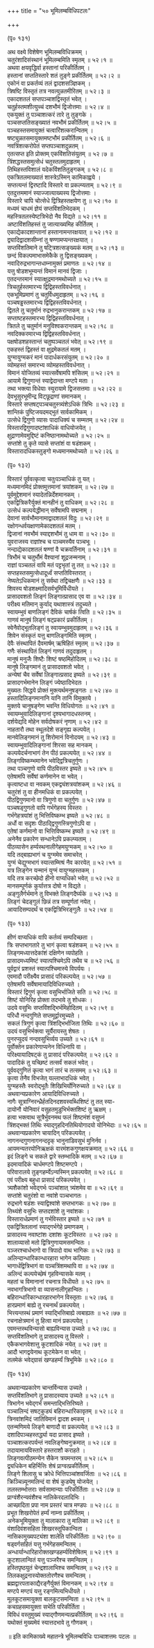 +++
title = "५० भूमिलम्बविधिपटलः"

+++
    
(पृ० १३१)  
    
अथ वक्ष्ये विशेषेण भूमिलम्बविधिक्रमम् ।  
चतुरंशादिसंस्थानं भूमिलम्बमिति स्मृतम् ॥ ५२।१ ॥  
अथवा क्षयवृद्धिर्वा हस्तानां परिकीर्तितम् ।  
हस्तानां सप्ततिस्तारे शतं तुङ्गे प्रकीर्तितम् ॥ ५२।२ ॥  
एकोनं वा प्रकर्तव्यं तलं द्वादशसञ्ज्ञिकम् ।  
त्रिषष्टि विस्तृतं तत्र नवत्युन्नतमीरितम् ॥ ५२।३ ॥  
एकादशतलं सप्तपञ्चाशद्विस्तृतं भवेत् ।  
चतुर्हस्तमशीत्युच्चं दशभौमं द्विजोत्तमाः ॥ ५२।४ ॥  
एकयुक्तं तु पञ्चाशत्करं तारे तु तुङ्गके ।  
पञ्चसप्ततिसङ्ख्यातं नवभौमं प्रकीर्तितम् ॥ ५२।५ ॥  
पञ्चहस्तसमायुक्तं चत्वारिंशत्करान्वितम् ।  
षष्ट्युन्नतसमायुक्तमष्टभौमं प्रकीर्तितम् ॥ ५२।६ ॥  
नवत्रिंशत्करोपेतं सप्तपञ्चाशदुन्नतम् ।  
एतत्सप्त इति प्रोक्तम् एकविंशतिसंयुतम् ॥ ५२।७ ॥  
त्रिंशद्धस्तसमुत्सेधं चतुस्तलमुदाहृतम् ।  
तिथिहस्तविशालं यदेकविंशतितुङ्गकम् ॥ ५२।८ ॥  
एकत्रितलमाख्यातं शास्त्रेऽस्मिन् कामिकाह्वये ।  
सप्तत्यन्तं द्विरष्टादि विस्तारे वा प्रकल्प्यताम् ॥ ५२।९ ॥  
एतदुत्तममानं स्याज्जात्याख्यस्य द्विजोत्तमाः ।  
विस्तारे चापि चोत्सेधे द्वित्रिहस्तक्षयेण तु ॥ ५२।१० ॥  
मध्यमं चाधमं ज्ञेयं सप्तविंशतिभेदकम् ।  
महस्त्रितलस्येष्टत्रिभेदो नैव विद्यते ॥ ५२।११ ॥  
अष्टाविंशतिहस्तं तु जात्याख्यमिह कीर्तितम् ।  
एकाद्येकादशान्तानां हस्तानामन्तरक्षयात् ॥ ५२।१२ ॥  
द्व्यादिद्वादशसीम्नां तु षण्णामप्यन्तरक्षयात् ।  
सप्तविंशतिमाने तु षट्त्रिशत्सङ्ख्यकं मतम् ॥ ५२।१३ ॥  
छन्दं विकल्पमाभासमेकैके तु द्विसङ्ख्यकम् ।  
नवादिरुद्रभागान्तधाम्नामुक्तं प्रमाणतः ॥ ५२।१४ ॥  
यत्तु षोडशभूम्यन्तं विमानं मानवं द्विजाः ।  
एतदन्तरमानं स्यात्क्षुद्रमानमथोच्यते ॥ ५२।१५ ॥  
त्रिचतुर्हस्तमारभ्य द्विद्विहस्तविवर्धनात् ।  
एकभूमिप्रमाणं तु चतुर्विधमुदाहृतम् ॥ ५२।१६ ॥  
पञ्चषड्ढस्तमारभ्य द्विद्विहस्तविवर्धनात् ।  
द्वितले तु चतुर्मानं रुद्रभानुकरान्तकम् ॥ ५२।१७ ॥  
सप्ताष्टहस्तमारभ्य द्विद्विहस्तविवर्धनात् ।  
त्रितले तु चतुर्मानं मनुविश्वकरान्तकम् ॥ ५२।१८ ॥  
नवदिक्करमारभ्य द्विद्विहस्तविवर्धनात् ।  
पक्षषोडशहस्तान्तं चतुष्पञ्चतलं भवेत् ॥ ५२।१९ ॥  
एकहस्तं द्विहस्तं वा क्षुद्रमेकतलं मतम् ।  
युग्मायुग्मकरं मानं पादार्धकरसंयुतम् ॥ ५२।२० ॥  
व्योमहस्तं समारभ्य व्योमहस्तविवर्धनात् ।  
विमानं योजितव्यं स्यात्सर्वेषामपि शंसितम् ॥ ५२।२१ ॥  
आयामे द्विगुणान्तं स्याद्वेदान्ता मण्टपे मताः ।  
तथा भक्त्या विधेयाः स्युरायामे द्विजसत्तमाः ॥ ५२।२२ ॥  
देवभूसुरभूमीन्द्र विट्छूद्राणां समानकम् ।  
विस्तारे सप्तषट्पञ्चचतुस्त्र्यंशेऽधिकं त्रिभिः ॥ ५२।२३ ॥  
शान्तिकं पुष्टिजयदमद्भुतं सार्वकामिकम् ।  
उत्सेधे द्विगुणो व्यासः पादाधिक्यं च सम्मतम् ॥ ५२।२४ ॥  
विस्तारद्विगुणादष्टांशाधिकं वाधियोजयेत् ।  
क्षुद्राणामेवमुद्दिष्टं कनिष्ठानामथोच्यते ॥ ५२।२५ ॥  
सप्तांशे तु कृते व्यासे सप्तांशं वा षडंशकम् ।  
विस्तारादधिकस्तुङ्गो मध्यमानमथोच्यते ॥ ५२।२६ ॥  
    
(पृ० १३२)   
    
विस्तारं पूर्ववत्कृत्वा चतुःपञ्चाधिकं तु यत् ।  
मध्यमानमिदं प्रोक्तमुत्तमानां त्रयांशकम् ॥ ५२।२७ ॥  
पूर्वमुद्देशमानं स्यादेतन्निर्देशमानकम् ।  
एकद्वित्रिकरैर्युक्तं मानहीनं तु वाधिकम् ॥ ५२।२८ ॥  
उत्सेधं कल्पयेद्धीमान् सर्वेषामपि सद्मनाम् ।  
देवानां सार्वभौमानामाद्वादशतलं विदुः ॥ ५२।२९ ॥  
रक्षोगन्धर्वयक्षाणामेकादशतलं मतम् ।  
द्विजानां नवभौमं स्याद्दशभौमं तु धाम वा ॥ ५२।३० ॥  
युवराजस्य राज्ञांश्च च पञ्चमस्यैव पञ्चभूः ।  
नन्दाद्येकादशतलं षण्णां वै चक्रवर्तिनाम् ॥ ५२।३१ ॥  
त्रिभौमं च चतुर्भौमं वैश्यानां शूद्रजन्मनाम् ।  
राज्ञां पञ्चतलं वापि मतं पट्टभृतां तु तत् ॥ ५२।३२ ॥  
सप्तहस्तसमुत्सेधादूर्ध्वं सप्ततिविस्तरात् ।  
नेष्यतेऽधिकमानं तु सर्वथा तद्विचक्षणैः ॥ ५२।३३ ॥  
शिवस्य षोडशक्ष्मादिसर्वभूमिर्विधीयते ।  
प्रासादवशतो लिङ्गं लिङ्गात्प्रासाद एव वा ॥ ५२।३४ ॥  
परीक्ष्य मतिमान् कुर्याद् यथाशास्त्रं तदुच्यते ।  
स्वायम्भुवं बाणलिङ्गं दैविकं चार्षकं त्विति ॥ ५२।३५ ॥  
गाणवं मानुषं लिङ्गं षट्प्रकारं प्रकीर्तितम् ।  
स्वेनैवोद्भूतलिङ्गं तु स्वायम्भुवमुदाहृतम् ॥ ५२।३६ ॥  
शिवेन संस्कृतं यत्तु बाणलिङ्गमिति स्मृतम् ।  
देवैः संस्थापितं दैवमार्षम् ऋषिहितं स्मृतम् ॥ ५२।३७ ॥  
गणैः संस्थापितं लिङ्गं गाणवं तदुदाहृतम् ।  
मानुषं मनुजैः शिष्टैः शिष्टं षष्ठमिहोदितम् ॥ ५२।३८ ॥  
मानुषे लिङ्गमानं तु प्रासादवशतो भवेत् ।  
अन्येषां चैव सर्वेषां लिङ्गात्प्रसाद इष्यते ॥ ५२।३९ ॥  
प्रासादगर्भमानेन लिङ्गं ज्येष्ठादिभेदतः ।  
मुख्यतः सिद्धये प्रोक्तं मुक्त्यर्थमनुषङ्गतः ॥ ५२।४० ॥  
हस्तादिलिङ्गमानानि यानि तानि विमुक्तये ।  
मुक्तये चानुषङ्गेण भवन्ति विधियोगतः ॥ ५२।४१ ॥  
स्वायम्भुवादिलिङ्गानां दृश्यभागादधस्तनम् ।  
दर्शयेद्यदि मोहेन सर्वदोषकरं नृणाम् ॥ ५२।४२ ॥  
नाहतारौ तथा स्थूलदेशे सङ्गृह्य कल्पयेत् ।  
मानवेलिङ्गमानं तु शिरोमानं विनोदयम् ॥ ५२।४३ ॥  
स्वायम्भुवादिलिङ्गानां शिरसा सह मानकम् ।  
कल्पयेदर्चनाभागं तेन पीठं प्रकल्पयेत् ॥ ५२।४४ ॥  
लिङ्गविष्कम्भमानेन भवेद्द्वित्रिचतुर्गुणः ।  
तथा पञ्चगुणो वापि पीठविस्तर इष्यते ॥ ५२।४५ ॥  
एतेषामपि सर्वेषां कर्णमानेन वा भवेत् ।  
कृत्वाष्टधा वा नवकम् एकद्व्यंशत्रयांशकम् ॥ ५२।४६ ॥  
चतुरंशं तु वा हीनमधिकं वा प्रकल्पयेत् ।  
पीठद्विगुणमानो वा त्रिगुणो वा चतुर्गुणः ॥ ५२।४७ ॥  
पञ्चषड्गुणतो वापि गर्भगेहस्य विस्तरः ।  
गर्भगेहत्रयांशं तु भित्तिविष्कम्भ इष्यते ॥ ५२।४८ ॥  
अर्धो वा सदृशः पीठाद्द्विगुणस्त्रिगुणोऽपि वा ।  
एतेषां कर्णमानो वा भित्तिविष्कम्भ इष्यते ॥ ५२।४९ ॥  
अनेनैव प्रकारेण सन्धानेऽपि प्रकल्प्यताम् ।  
पीठव्यासेन हर्म्यस्थनालीगेहमयुग्मकम् ॥ ५२।५० ॥  
यदि तद्बाह्यभागं च युग्ममेव समाचरेत् ।  
युग्मं चेद्युग्मभागं स्यात्सम्मिश्रं नैव कारयेत् ॥ ५२।५१ ॥  
यत्र लिङ्गेन यन्मानं युग्मं वायुग्महस्तकम् ।  
यदि तत्र करच्छेदो हीनो वाप्यधिको भवेत् ॥ ५२।५२ ॥  
मानसम्पूर्णकं कुर्यात्तत्र दोषो न विद्यते ।  
अङ्गुलैर्गर्भमाने तु विभक्ते लिङ्गदैर्घ्यके ॥ ५२।५३ ॥  
लिङ्गं चेदङ्गुलं छिन्नं तत्र सम्पूर्णतां नयेत् ।  
आयादिसम्पदर्थं च एकद्वित्रिभिरङ्गुलैः ॥ ५२।५४ ॥  
    
(पृ० १३३)   
    
क्षीणं वाप्यधिकं वापि कर्तव्यं सम्पदिच्छता ।  
त्रिः सप्तभागतारे तु भागं कृत्वा षडंशकम् ॥ ५२।५५ ॥  
लिङ्गमध्यात्तदेकांशं दक्षिणेन व्यपोहति ।  
प्रासादमध्यमिष्टं स्यात्पश्चिमेऽपि तथैव च ॥ ५२।५६ ॥  
पूर्वद्वारं प्रशस्तं स्यात्पश्चिमास्ये विपर्ययः ।  
एवमादौ परीक्ष्यैव प्रासादं परिकल्पयेत् ॥ ५२।५७ ॥  
एतेषामपि सर्वेषामायादिविधिरुच्यते ।  
विस्तारं द्विगुणं कृत्वा वसुभिर्भाजिते सति ॥ ५२।५८ ॥  
शिष्टं योनिरिह प्रोक्ता तदभावे तु शोधकः ।  
उदये वसुभिः सप्तविंशद्भिर्भमिहोदितम् ॥ ५२।५९ ॥  
परिधौ नन्दगुणिते सप्तमूर्द्वारमुच्यते ।  
सकलं त्रिगुणं कृत्वा त्रिंशद्भिर्भाजिता तिथिः ॥ ५२।६० ॥  
उदयं वसुभिर्भक्त्वा सूर्यैरायस्तु शेषतः ।  
पुनरप्युदयं नन्दवसुभिर्व्यय उच्यते ॥ ५२।६१ ॥  
पूर्वोक्तेन प्रकारेणाप्यनेन विधिनापि वा ।  
परिक्ष्यायादिषट्कं तु प्रासादं परिकल्पयेत् ॥ ५२।६२ ॥  
पादादिकं तु यच्छिष्टं तत्सर्वं सकलं भवेत् ।  
पूर्ववद्गुणितं कृत्वा भागं तारं च तत्समम् ॥ ५२।६३ ॥  
कृत्वा तेनैव विभजेत् यल्लाभादधिकं भवेत् ।  
युग्महस्तैः स्वरोद्भूतैः शिखिभिर्योनिरुच्यते ॥ ५२।६४ ॥  
अथवान्यप्रकारेण आयादिविधिरुच्यते ।  
नागैः सूत्राग्निरन्ध्रैर्हतदिनदशवस्वब्धिशिष्टं तु तत् स्या-  
दायोनौ योनिवारं वसुहतमुडुभिर्भक्तशिष्टं तु ऋक्षम् ।  
हत्वा भक्त्वाथ सूत्रैर्भुवनमथ फलं शिष्टमंशं वसुघ्नं  
त्रिंशद्भक्तं तिथिः स्याद्गृहदिनतिथियोगादयो योनिभेदाः ॥ ५२।६५ ॥  
अथवान्यप्रकारेण चायादिन् परिकल्पयेत् ।  
नागनन्दगुणनागनन्ददृक् भानुनाडिवसुभं मुनिर्नव ।  
आयमन्यतरयोनिऋक्षकं वारमंशकगुणक्षयक्रमात् ॥ ५२।६६ ॥  
इदं लिङ्गे च सकले द्वारे स्तम्भादिके मतम् ॥ ५२।६७ ॥  
इदमायादिकं चार्धमण्टपे शिष्टमण्टपे ।  
परिवारालये तुङ्गहर्म्येऽन्यस्मिन् प्रकल्पयेत् ॥ ५२।६८ ॥  
एवं परीक्ष्य बहुधा प्रासादं परिकल्पयेत् ।  
त्र्यशैकांशो भवेद्गर्भः पञ्चांशात् त्र्यंशमेव वा ॥ ५२।६९ ॥  
सप्तांशे चतुरंशो वा नवांशे पञ्चभागतः ।  
रुद्रभागे षडंशः स्याद्विश्वांशे सप्तभागकः ॥ ५२।७० ॥  
तिथ्यंशे वसुभिः सप्तदशांशे तु नवांशकः ।  
विस्तारार्धप्रमाणं तु गर्भविस्तार इष्यते ॥ ५२।७१ ॥  
एकद्वित्रितलानां स्याद्गर्भगेहे प्रमाणकम् ।  
प्रासादस्य नवाष्टांशः दशांशः कूटविस्तरः ॥ ५२।७२ ॥  
शालाव्यासो मतो द्वित्रिगुणायामसमन्वितः ।  
पञ्जरश्चार्धभागो वा त्रिपादो वाथ भागिकः ॥ ५२।७३ ॥  
अलिन्दान्धारिकान्धारहारा भागेन कल्पिताः ।  
भागार्धद्वित्रिभागं वा पञ्चत्रिंशमथापि वा ॥ ५२।७४ ॥  
अलिन्दं कल्पयेच्छेषं गृहविन्यासके मतम् ।  
महतां च विमानानां रचनात्र विधीयते ॥ ५२।७५ ॥  
नवभागत्रिभागो वा व्यासनालीगृहान्वितः ।  
बहिरान्धारिकान्धारहारभागेन विस्तृताः ॥ ५२।७६ ॥  
हारप्रमाणं बाह्ये तु रचनार्थं प्रकल्पयेत् ।  
भित्त्यन्तस्थं प्रमाणं स्याद्भित्तिबाह्ये त्वबाह्यतः ॥ ५२।७७ ॥  
रचनाक्षेत्रमानं तु हित्वा मानं प्रकल्पयेत् ।  
एवमन्तस्थविन्यासो बाह्यविन्यास उच्यते ॥ ५२।७८ ॥  
सप्तविंशतिभागे तु प्रासादस्य तु विस्तरे ।  
एकैकभागवेशात्तु कूटशादिकं नयेत् ॥ ५२।७९ ॥  
आदौ भागद्वयेनाथ कूटमेकेन वा भवेत् ।  
तलमेकं भवेद्ग्रासं खण्डहर्म्यं त्रिभूमिके ॥ ५२।८० ॥  
    
(पृ० १३४)   
    
अथवान्यप्रकारेण चान्तर्विन्यास उच्यते ।  
सप्तविंशतिभागे तु प्रासादस्याय उच्यते ॥ ५२।८१ ॥  
त्रिभागेन भवेद्गर्भं समन्ताद्भित्तिरिष्यते ।  
पञ्चालिन्दं सषट्कुड्यं बहिरान्धारिकावृतम् ॥ ५२।८२ ॥  
त्रिनवांशमिदं जातिविमानं द्वादश क्ष्मकम् ।  
एतन्मणिमये लिङ्गे बाणादौ वा प्रकल्पयेत् ॥ ५२।८३ ॥  
दशादिपञ्चहस्तर्द्ध्या यदा प्रासाद इष्यते ।  
पञ्चाशत्करपर्यन्तं नवलिङ्गेष्वनुक्रमात् ॥ ५२।८४ ॥  
तदायामायविस्तारे हस्तराशौ कराहते ।   
लिङ्गवत्पीठमन्येन सैकेन त्रयमन्तरम् ॥ ५२।८५ ॥  
द्व्यधिकेन बहिर्भित्तिः शेषं प्राग्वत्प्रकीर्तितम् ।  
लिङ्गे शिलासु च क्रोधे भित्तिपञ्चांशवर्जिताः ॥ ५२।८६ ॥  
क्रिञ्चिन्न्यूनमलिन्दं वा शेषं कुड्येषु योजयेत् ।  
तलस्तम्भोत्तराः सर्वसामान्याः परिकीर्तिताः ॥ ५२।८७ ॥  
प्राग्वंशैरन्यवंशैश्च नालिकेरदलादिभिः ।  
आच्छादिता प्रपा नाम प्रस्तरं चात्र मण्डपः ॥ ५२।८८ ॥  
प्रभूत शिखरोपेतं हर्म्यं नाम्ना प्रकीर्तितम् ।  
अनेकभूमियुक्ता तु मालाकारा तु मालिका ॥ ५२।८९ ॥  
वंशादिवंशसहिता शिखरस्तूपिकान्विता ।  
नासिकामुख्यपट्यंशा शालेति परिकीर्तिताः ॥ ५२।९० ॥  
षड्वर्गसहितं यत्तु गर्भगेहसमन्वितम् ।  
अन्धार्यान्धारिहारोक्तखण्डहर्म्यविशेषितम् ॥ ५२।९१ ॥  
कूटशालान्वितं यत्तु पञ्जरैश्च समन्वितम् ।  
हस्तिपृष्ठयुतं चेन्द्रशालाभिश्च समन्वितम् ॥ ५२।९२ ॥  
तिलकक्षुद्रनास्योक्ततोरणैश्च समन्वितम् ।  
ब्रह्मद्वारपताकाद्यैरङ्गैर्युक्तं विमानकम् ॥ ५२।९४ ॥  
मण्टपे मण्टपं यत्तु रङ्गमित्यभिधीयते ।  
मूलकूटसमायुक्ता बालकूटसमन्विता ॥ ५२।९५ ॥  
कचग्रहसमायुक्ता सभेति परिकीर्तिता ।  
विविधं वस्तुमुख्यं स्याद्गौणमन्यत्प्रकीर्तितम् ॥ ५२।९६ ॥  
यथोक्तं मुख्यमेवं स्यात्तदभावे तु गौणकम् ।  
    
॥ इति कामिकाख्ये महातन्त्रे भूमिलम्बविधिः पञ्चाशत्तमः पटलः ॥  
    
    
    

